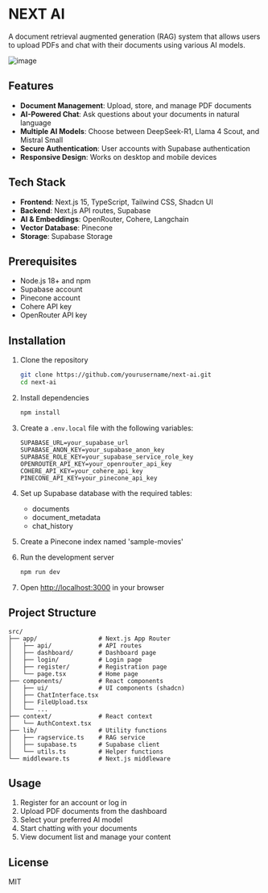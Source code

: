 # NEXT AI

A document retrieval augmented generation (RAG) system that allows users to upload PDFs and chat with their documents using various AI models.

![image](https://github.com/user-attachments/assets/92694fcf-47c9-46aa-b690-f1deca8b5f5c)


## Features

- **Document Management**: Upload, store, and manage PDF documents
- **AI-Powered Chat**: Ask questions about your documents in natural language
- **Multiple AI Models**: Choose between DeepSeek-R1, Llama 4 Scout, and Mistral Small
- **Secure Authentication**: User accounts with Supabase authentication
- **Responsive Design**: Works on desktop and mobile devices

## Tech Stack

- **Frontend**: Next.js 15, TypeScript, Tailwind CSS, Shadcn UI
- **Backend**: Next.js API routes, Supabase
- **AI & Embeddings**: OpenRouter, Cohere, Langchain
- **Vector Database**: Pinecone
- **Storage**: Supabase Storage

## Prerequisites

- Node.js 18+ and npm
- Supabase account
- Pinecone account
- Cohere API key
- OpenRouter API key

## Installation

1. Clone the repository
   ```bash
   git clone https://github.com/yourusername/next-ai.git
   cd next-ai
   ```

2. Install dependencies
   ```bash
   npm install
   ```

3. Create a `.env.local` file with the following variables:
   ```
   SUPABASE_URL=your_supabase_url
   SUPABASE_ANON_KEY=your_supabase_anon_key
   SUPABASE_ROLE_KEY=your_supabase_service_role_key
   OPENROUTER_API_KEY=your_openrouter_api_key
   COHERE_API_KEY=your_cohere_api_key
   PINECONE_API_KEY=your_pinecone_api_key
   ```

4. Set up Supabase database with the required tables:
   - documents
   - document_metadata
   - chat_history

5. Create a Pinecone index named 'sample-movies'

6. Run the development server
   ```bash
   npm run dev
   ```

7. Open [http://localhost:3000](http://localhost:3000) in your browser

## Project Structure

```
src/
├── app/                 # Next.js App Router
│   ├── api/             # API routes
│   ├── dashboard/       # Dashboard page
│   ├── login/           # Login page
│   ├── register/        # Registration page
│   └── page.tsx         # Home page
├── components/          # React components
│   ├── ui/              # UI components (shadcn)
│   ├── ChatInterface.tsx
│   ├── FileUpload.tsx
│   └── ...
├── context/             # React context
│   └── AuthContext.tsx
├── lib/                 # Utility functions
│   ├── ragservice.ts    # RAG service
│   ├── supabase.ts      # Supabase client
│   └── utils.ts         # Helper functions
└── middleware.ts        # Next.js middleware
```

## Usage

1. Register for an account or log in
2. Upload PDF documents from the dashboard
3. Select your preferred AI model
4. Start chatting with your documents
5. View document list and manage your content

## License

MIT
